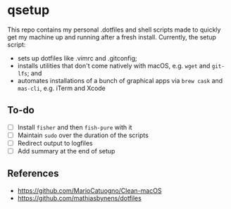 # qsetup
This repo contains my personal .dotfiles and shell scripts made to quickly get my machine up and running after a fresh install. Currently, the setup script:
- sets up dotfiles like .vimrc and .gitconfig;
- installs utilities that don't come natively with macOS, e.g. `wget` and `git-lfs`; and
- automates installations of a bunch of graphical apps via `brew cask` and `mas-cli`, e.g. iTerm and Xcode

## To-do
- [ ] Install `fisher` and then `fish-pure` with it
- [ ] Maintain `sudo` over the duration of the scripts
- [ ] Redirect output to logfiles
- [ ] Add summary at the end of setup

## References
- https://github.com/MarioCatuogno/Clean-macOS
- https://github.com/mathiasbynens/dotfiles
